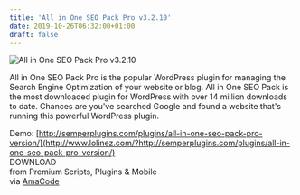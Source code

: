 ```yaml
---
title: 'All in One SEO Pack Pro v3.2.10'
date: 2019-10-26T06:32:00+01:00
draft: false
---
```


![All in One SEO Pack Pro v3.2.10](https://www.codelist.cc/uploads/posts/2019-09/1568530354_allinoneseopackpro.jpg "All in One SEO Pack Pro v3.2.10")  
  
All in One SEO Pack Pro is the popular WordPress plugin for managing the Search Engine Optimization of your website or blog. All in One SEO Pack is the most downloaded plugin for WordPress with over 14 million downloads to date. Chances are you've searched Google and found a website that's running this powerful WordPress plugin.  
  
Demo: [http://semperplugins.com/plugins/all-in-one-seo-pack-pro-version/](http://www.lolinez.com/?http://semperplugins.com/plugins/all-in-one-seo-pack-pro-version/)  
DOWNLOAD  
from Premium Scripts, Plugins & Mobile  
via [AmaCode](https://amazcode.ooo)